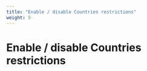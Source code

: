 ```yaml
---
title: "Enable / disable Countries restrictions"
weight: 5
---
```


# Enable / disable Countries restrictions
